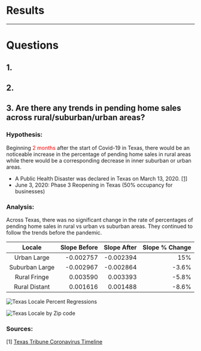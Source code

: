 # Results
---

# Questions

## 1.

## 2.

## 3. Are there any trends in pending home sales across rural/suburban/urban areas?
### Hypothesis:
Beginning <span style="color:red">2 months</span> after the start of Covid-19 in Texas, there would be an noticeable increase in the percentage of pending home sales in rural areas while there would be a corresponding decrease in inner suburban or urban areas.

- A Public Health Disaster was declared in Texas on March 13, 2020. [[1]](#1)
- June 3, 2020: Phase 3 Reopening in Texas (50% occupancy for businesses)


### Analysis:
Across Texas, there was no significant change in the rate of percentages of pending home sales in rural vs urban vs suburban areas. They continued to follow the trends before the pandemic.

|     Locale     | Slope Before | Slope After | Slope % Change |
|:--------------:|-------------:|------------:|---------------:|
|   Urban Large  |  -0.002757   |  -0.002394  |       15%      |
| Suburban Large |  -0.002967   |  -0.002864  |      -3.6%     |
|  Rural Fringe  |   0.003590   |   0.003393  |      -5.8%     |
|  Rural Distant |   0.001616   |   0.001488  |      -8.6%     |

![Texas Locale Percent Regressions]()

![Texas Locale by Zip code]()

### Sources:
<a id="1">[1]</a> [Texas Tribune Coronavirus Timeline](https://www.texastribune.org/2020/07/31/coronavirus-timeline-texas/)
